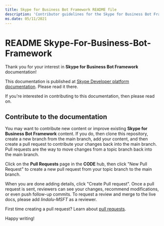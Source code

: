 ```yaml
---
title: Skype for Business Bot Framework README file
description: 'Contributor guidelines for the Skype for Business Bot Framework documentation.'
ms.date: 05/11/2021
---
```

# README Skype-For-Business-Bot-Framework

Thank you for your interest in **Skype for Business Bot Framework** documentation!

This documentation is published at [Skype Developer platform documentation](./docs/overview.md). Please read it there.

If you're interested in contributing to this documentation, then please read on.

## Contribute to the documentation

You may want to contribute new content or improve existing **Skype for Business Bot Framework** content. If you do, then clone this repository, create a new branch from the main branch, add your content, and then create a pull request to contribute your changes back into the main branch. Pull requests are the way to move changes from a topic branch back into the main branch.

Click on the **Pull Requests** page in the **CODE** hub, then click "New Pull Request" to create a new pull request from your topic branch to the main branch.

When you are done adding details, click "Create Pull request". Once a pull request is sent, reviewers can see your changes, recommend modifications, or even push follow-up commits. To request a review and merge to the live docs, please add _lindalu-MSFT_ as a reviewer.

First time creating a pull request? Learn about [pull requests](https://help.github.com/articles/about-pull-requests/).

Happy writing!
